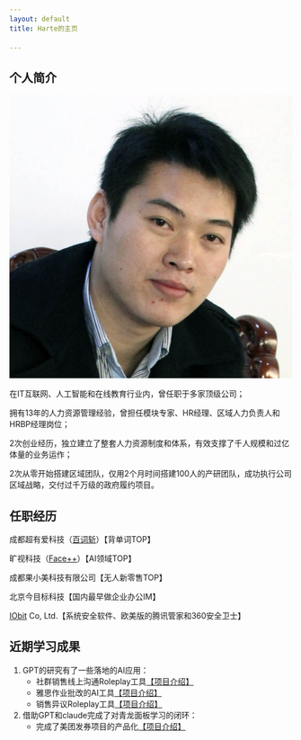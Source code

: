 ```yaml
---
layout: default
title: Harte的主页

---
```



## 个人简介

<img class="profile-picture" src="sherlock.jpeg">


在IT互联网、人工智能和在线教育行业内，曾任职于多家顶级公司；

拥有13年的人力资源管理经验，曾担任模块专家、HR经理、区域人力负责人和HRBP经理岗位；

2次创业经历，独立建立了整套人力资源制度和体系，有效支撑了千人规模和过亿体量的业务运作；

2次从零开始搭建区域团队，仅用2个月时间搭建100人的产研团队，成功执行公司区域战略，交付过千万级的政府履约项目。

## 任职经历
成都超有爱科技（[百词斩](https://www.baicizhan.com/)）【背单词TOP】

旷视科技（[Face++](https://www.megvii.com)）【AI领域TOP】

成都果小美科技有限公司【无人新零售TOP】

北京今目标科技【国内最早做企业办公IM】

[IObit](https://www.iobit.com) Co, Ltd.【系统安全软件、欧美版的腾讯管家和360安全卫士】

## 近期学习成果
1. GPT的研究有了一些落地的AI应用：
    * 社群销售线上沟通Roleplay工具[【项目介绍】]()
    * 雅思作业批改的AI工具[【项目介绍】]()
    * 销售异议Roleplay工具[【项目介绍】]()
2. 借助GPT和claude完成了对青龙面板学习的闭环：
    * 完成了美团发券项目的产品化[【项目介绍】]()



<!--


## 共事过的大拿

1. [Philip Zheng](https://www.linkedin.com/in/philip-zheng-7b239813/)
2. [刘帅成](http://www.liushuaicheng.org/)
3. 观音（陈航英）
4. 玄念（郝华明）


## 读书学习

[微信读书书单]()|[人力资源管理100问]()| [知乎]()


-->

